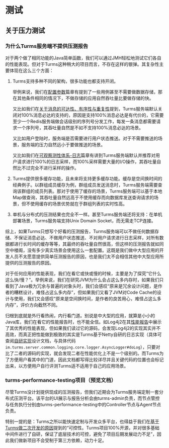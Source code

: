 # 测试

## 关于压力测试

### 为什么Turms服务端不提供压测报告

对于两个做了相同功能的Java简单函数，我们可以通过JMH轻松地测试它们各自的性能表现。但对于Turms这种稍大的项目而言，不存在这样的银弹。其复杂性主要体现在这么三个方面：

1. Turms支持多种不同的架构，很多功能也都支持开闭。

   举例来说，我们在[配置参数](https://turms-im.github.io/docs/for-developers/config.html#%E9%87%8D%E8%A6%81%E6%80%A7)篇章有提到了一些用例甚至不需要做数据存储，那在其他条件相同的情况下，不做存储的应用自然吞吐量比要做存储的快。

   又比如我们在[关于消息的可达性、有序性与重复性](https://turms-im.github.io/docs/for-developers/status-aware.html#%E5%85%B3%E4%BA%8E%E6%B6%88%E6%81%AF%E7%9A%84%E5%8F%AF%E8%BE%BE%E6%80%A7%E3%80%81%E6%9C%89%E5%BA%8F%E6%80%A7%E4%B8%8E%E9%87%8D%E5%A4%8D%E6%80%A7)提到，Turms服务端默认关闭对100%消息必达的支持的，原因是支持100%消息必达是有代价的，它需要至少一个Redis服务端做会话级别的序列号分发工作，每发一条消息都需要请求一个序列号，其吞吐量自然是不如不支持100%消息必达的场景。

   又比如用户登陆时，服务端是否需要进行用户状态推送。对于不需要推送的场景，服务端的压力自然远小于要做推送的场景。

   又比如我们在[可观察测性体系-日志](https://turms-im.github.io/docs/for-developers/observability.html#%E6%97%A5%E5%BF%97)篇章有讲到Turms服务端默认并推荐对用户请求进行100%的日志采样，而100%采样需要大量的I/O操作，其吞吐量自然比不过完全不进行采样的操作。

2. Turms提供很多缓存功能，且未来将支持更多缓存功能。缓存是空间换时间的经典例子。以群组成员缓存为例，群组成员发送消息时，Turms服务端需要查询该群组的成员列表。那对于使用了缓存的场景，Turms服务端可以基于本地Map做查询，其吞吐量自然远高于不使用缓存而向数据库发送查询请求的场景，但不使用缓存的场景优势就在于群组列表的实时性高。

2. 单机与分布式的压测结果也完全不一样。甚至Turms服务端还将支持：在单机部署场景，Turms服务端支持Unix Domain Socket，而无需走TCP连接。

综上，如果Turms只想写个好看的压测报告，Turms服务端可以不做任何数据存储、不保证消息必达、不做用户状态推送、不对用户请求进行日志采样，对所有数据都进行长时间的缓存等等，其最终的吞吐量自然很高，但这样的压测报告就如同空中楼阁，没有多少真实场景会使用这么一套配置。这既是我们做中大型应用的开发人员不太愿意提供简单压测报告的原因，也是我们太不会相信其他中大型应用所提供的压测报告的原因。

对于任何应用的性能表现，我们在看它或快或慢的时候，主要是为了探究“它什么这么快/慢？”。举例来说，我们在研究JVM为什么会占这么多内存时，如果我们只看到了Java极为冗余与普遍的对象头时，我们会感叹“原来是冗余设计问题，是作者的糟糕设计，难怪占这么多内存”，但如果我们又看了JVM对Code Cache的设计与使用，我们又会感叹“原来是空间换时间，是作者的良苦用心，难怪占这么多内存”，评价方向截然不同。

归根到底就是外行看热闹，内行看门道。别说是中大型的应用，就算是小小的Java库，我们在看它的性能报告时，也不能全信。如Log4j2在其[性能报告](https://logging.apache.org/log4j/2.x/performance.html)中展示了其优秀的性能表现，但如果我们读过它的源码，会发现Log4j2的实现其实并不高效，而真正把性能做到极致的其实是Turms基于Netty自研的日志实现（具体可查阅[自研实现](https://turms-im.github.io/docs/for-developers/observability.html#%E6%97%A5%E5%BF%97)设计文档，与具体代码`im.turms.server.common.logging.core.logger.AsyncLogger#doLog`），只要对比了二者的源码的实现，就会发现二者在性能优化上不是一个级别的。而Turms为了方便用户看其中的门道，因此文档都写得比较详尽并且关键代码的位置也会标记出来，以方便用户自行评测Turms适不适用于自己的应用场景。

### turms-performance-testing项目（预览文档）

尽管Turms没计划提供现成的压测报告，但我们近期会为Turms服务端定制一套分布式压测平台。该平台的UI展示与报告分析会由turms-admin负责，而节点管控与任务执行分别由turms-performance-testing中的Controller节点与Agent节点负责。

特别一提的是：Turms之所以能快速定制与开发众多平台，也得益于我们在[基于Turms做二次开发的原因](https://turms-im.github.io/docs/for-developers/redevelopment.html#%E5%9F%BA%E4%BA%8Eturms%E5%81%9A%E4%BA%8C%E6%AC%A1%E5%BC%80%E5%8F%91%E7%9A%84%E5%8E%9F%E5%9B%A0)提到的“可控性。Turms项目100%开源，并对很多基础中间件进行了自研，保证了底层技术的可控，避免了项目后期发展动力不足”，因此我们做新项目不会受制于第三方依赖，动力十足。